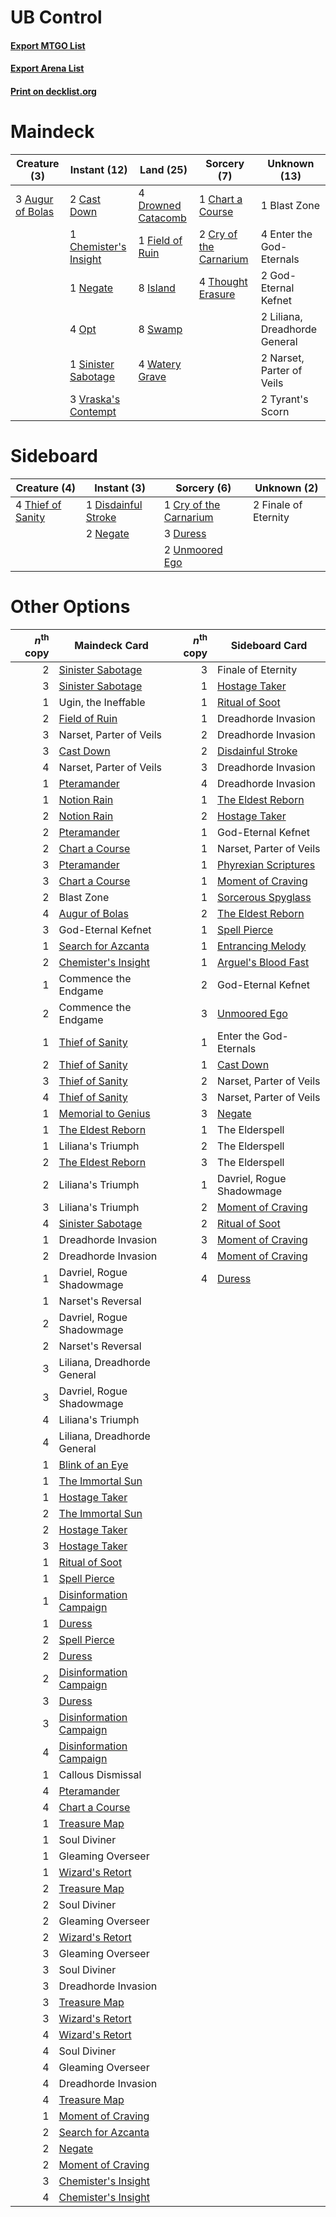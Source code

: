 # UB Control

#### [Export MTGO List](../collection/UB%20Control/UB%20Control.txt)
#### [Export Arena List](../collection/UB%20Control/UB%20Control_arena.txt)
#### [Print on decklist.org](http://decklist.org/?deckmain=3%09Augur%20of%20Bolas%0A1%09Blast%20Zone%0A2%09Cast%20Down%0A1%09Chart%20a%20Course%0A1%09Chemister's%20Insight%0A2%09Cry%20of%20the%20Carnarium%0A4%09Drowned%20Catacomb%0A4%09Enter%20the%20God-Eternals%0A1%09Field%20of%20Ruin%0A2%09God-Eternal%20Kefnet%0A8%09Island%0A2%09Liliana,%20Dreadhorde%20General%0A2%09Narset,%20Parter%20of%20Veils%0A1%09Negate%0A4%09Opt%0A1%09Sinister%20Sabotage%0A8%09Swamp%0A4%09Thought%20Erasure%0A2%09Tyrant's%20Scorn%0A3%09Vraska's%20Contempt%0A4%09Watery%20Grave&deckside=1%09Cry%20of%20the%20Carnarium%0A1%09Disdainful%20Stroke%0A3%09Duress%0A2%09Finale%20of%20Eternity%0A2%09Negate%0A4%09Thief%20of%20Sanity%0A2%09Unmoored%20Ego)
# Maindeck

|                                       Creature (3)                                        |                                          Instant (12)                                          |                                          Land (25)                                          |                                           Sorcery (7)                                           |        Unknown (13)         |
|-------------------------------------------------------------------------------------------|------------------------------------------------------------------------------------------------|---------------------------------------------------------------------------------------------|-------------------------------------------------------------------------------------------------|-----------------------------|
|3 [Augur of Bolas](http://gatherer.wizards.com/Pages/Card/Details.aspx?multiverseid=376251)|2 [Cast Down](http://gatherer.wizards.com/Pages/Card/Details.aspx?multiverseid=442969)          |4 [Drowned Catacomb](http://gatherer.wizards.com/Pages/Card/Details.aspx?multiverseid=430633)|1 [Chart a Course](http://gatherer.wizards.com/Pages/Card/Details.aspx?multiverseid=435200)      |1 Blast Zone                 |
|                                                                                           |1 [Chemister's Insight](http://gatherer.wizards.com/Pages/Card/Details.aspx?multiverseid=452782)|1 [Field of Ruin](http://gatherer.wizards.com/Pages/Card/Details.aspx?multiverseid=435415)   |2 [Cry of the Carnarium](http://gatherer.wizards.com/Pages/Card/Details.aspx?multiverseid=457214)|4 Enter the God-Eternals     |
|                                                                                           |1 [Negate](http://gatherer.wizards.com/Pages/Card/Details.aspx?multiverseid=423707)             |8 [Island](http://gatherer.wizards.com/Pages/Card/Details.aspx?multiverseid=439857)          |4 [Thought Erasure](http://gatherer.wizards.com/Pages/Card/Details.aspx?multiverseid=452956)     |2 God-Eternal Kefnet         |
|                                                                                           |4 [Opt](http://gatherer.wizards.com/Pages/Card/Details.aspx?multiverseid=442948)                |8 [Swamp](http://gatherer.wizards.com/Pages/Card/Details.aspx?multiverseid=439858)           |                                                                                                 |2 Liliana, Dreadhorde General|
|                                                                                           |1 [Sinister Sabotage](http://gatherer.wizards.com/Pages/Card/Details.aspx?multiverseid=452804)  |4 [Watery Grave](http://gatherer.wizards.com/Pages/Card/Details.aspx?multiverseid=405114)    |                                                                                                 |2 Narset, Parter of Veils    |
|                                                                                           |3 [Vraska's Contempt](http://gatherer.wizards.com/Pages/Card/Details.aspx?multiverseid=435283)  |                                                                                             |                                                                                                 |2 Tyrant's Scorn             |


# Sideboard

|                                        Creature (4)                                        |                                         Instant (3)                                          |                                           Sorcery (6)                                           |    Unknown (2)     |
|--------------------------------------------------------------------------------------------|----------------------------------------------------------------------------------------------|-------------------------------------------------------------------------------------------------|--------------------|
|4 [Thief of Sanity](http://gatherer.wizards.com/Pages/Card/Details.aspx?multiverseid=452955)|1 [Disdainful Stroke](http://gatherer.wizards.com/Pages/Card/Details.aspx?multiverseid=420705)|1 [Cry of the Carnarium](http://gatherer.wizards.com/Pages/Card/Details.aspx?multiverseid=457214)|2 Finale of Eternity|
|                                                                                            |2 [Negate](http://gatherer.wizards.com/Pages/Card/Details.aspx?multiverseid=423707)           |3 [Duress](http://gatherer.wizards.com/Pages/Card/Details.aspx?multiverseid=14557)               |                    |
|                                                                                            |                                                                                              |2 [Unmoored Ego](http://gatherer.wizards.com/Pages/Card/Details.aspx?multiverseid=452962)        |                    |


# Other Options

|*n*<sup>th</sup> copy|                                          Maindeck Card                                           |*n*<sup>th</sup> copy|                                        Sideboard Card                                         |
|--------------------:|--------------------------------------------------------------------------------------------------|--------------------:|-----------------------------------------------------------------------------------------------|
|                    2|[Sinister Sabotage](http://gatherer.wizards.com/Pages/Card/Details.aspx?multiverseid=452804)      |                    3|Finale of Eternity                                                                             |
|                    3|[Sinister Sabotage](http://gatherer.wizards.com/Pages/Card/Details.aspx?multiverseid=452804)      |                    1|[Hostage Taker](http://gatherer.wizards.com/Pages/Card/Details.aspx?multiverseid=435379)       |
|                    1|Ugin, the Ineffable                                                                               |                    1|[Ritual of Soot](http://gatherer.wizards.com/Pages/Card/Details.aspx?multiverseid=452834)      |
|                    2|[Field of Ruin](http://gatherer.wizards.com/Pages/Card/Details.aspx?multiverseid=435415)          |                    1|Dreadhorde Invasion                                                                            |
|                    3|Narset, Parter of Veils                                                                           |                    2|Dreadhorde Invasion                                                                            |
|                    3|[Cast Down](http://gatherer.wizards.com/Pages/Card/Details.aspx?multiverseid=442969)              |                    2|[Disdainful Stroke](http://gatherer.wizards.com/Pages/Card/Details.aspx?multiverseid=420705)   |
|                    4|Narset, Parter of Veils                                                                           |                    3|Dreadhorde Invasion                                                                            |
|                    1|[Pteramander](http://gatherer.wizards.com/Pages/Card/Details.aspx?multiverseid=457191)            |                    4|Dreadhorde Invasion                                                                            |
|                    1|[Notion Rain](http://gatherer.wizards.com/Pages/Card/Details.aspx?multiverseid=452943)            |                    1|[The Eldest Reborn](http://gatherer.wizards.com/Pages/Card/Details.aspx?multiverseid=442978)   |
|                    2|[Notion Rain](http://gatherer.wizards.com/Pages/Card/Details.aspx?multiverseid=452943)            |                    2|[Hostage Taker](http://gatherer.wizards.com/Pages/Card/Details.aspx?multiverseid=435379)       |
|                    2|[Pteramander](http://gatherer.wizards.com/Pages/Card/Details.aspx?multiverseid=457191)            |                    1|God-Eternal Kefnet                                                                             |
|                    2|[Chart a Course](http://gatherer.wizards.com/Pages/Card/Details.aspx?multiverseid=435200)         |                    1|Narset, Parter of Veils                                                                        |
|                    3|[Pteramander](http://gatherer.wizards.com/Pages/Card/Details.aspx?multiverseid=457191)            |                    1|[Phyrexian Scriptures](http://gatherer.wizards.com/Pages/Card/Details.aspx?multiverseid=442988)|
|                    3|[Chart a Course](http://gatherer.wizards.com/Pages/Card/Details.aspx?multiverseid=435200)         |                    1|[Moment of Craving](http://gatherer.wizards.com/Pages/Card/Details.aspx?multiverseid=439736)   |
|                    2|Blast Zone                                                                                        |                    1|[Sorcerous Spyglass](http://gatherer.wizards.com/Pages/Card/Details.aspx?multiverseid=435407)  |
|                    4|[Augur of Bolas](http://gatherer.wizards.com/Pages/Card/Details.aspx?multiverseid=376251)         |                    2|[The Eldest Reborn](http://gatherer.wizards.com/Pages/Card/Details.aspx?multiverseid=442978)   |
|                    3|God-Eternal Kefnet                                                                                |                    1|[Spell Pierce](http://gatherer.wizards.com/Pages/Card/Details.aspx?multiverseid=425876)        |
|                    1|[Search for Azcanta](http://gatherer.wizards.com/Pages/Card/Details.aspx?multiverseid=435226)     |                    1|[Entrancing Melody](http://gatherer.wizards.com/Pages/Card/Details.aspx?multiverseid=435207)   |
|                    2|[Chemister's Insight](http://gatherer.wizards.com/Pages/Card/Details.aspx?multiverseid=452782)    |                    1|[Arguel's Blood Fast](http://gatherer.wizards.com/Pages/Card/Details.aspx?multiverseid=439316) |
|                    1|Commence the Endgame                                                                              |                    2|God-Eternal Kefnet                                                                             |
|                    2|Commence the Endgame                                                                              |                    3|[Unmoored Ego](http://gatherer.wizards.com/Pages/Card/Details.aspx?multiverseid=452962)        |
|                    1|[Thief of Sanity](http://gatherer.wizards.com/Pages/Card/Details.aspx?multiverseid=452955)        |                    1|Enter the God-Eternals                                                                         |
|                    2|[Thief of Sanity](http://gatherer.wizards.com/Pages/Card/Details.aspx?multiverseid=452955)        |                    1|[Cast Down](http://gatherer.wizards.com/Pages/Card/Details.aspx?multiverseid=442969)           |
|                    3|[Thief of Sanity](http://gatherer.wizards.com/Pages/Card/Details.aspx?multiverseid=452955)        |                    2|Narset, Parter of Veils                                                                        |
|                    4|[Thief of Sanity](http://gatherer.wizards.com/Pages/Card/Details.aspx?multiverseid=452955)        |                    3|Narset, Parter of Veils                                                                        |
|                    1|[Memorial to Genius](http://gatherer.wizards.com/Pages/Card/Details.aspx?multiverseid=443131)     |                    3|[Negate](http://gatherer.wizards.com/Pages/Card/Details.aspx?multiverseid=423707)              |
|                    1|[The Eldest Reborn](http://gatherer.wizards.com/Pages/Card/Details.aspx?multiverseid=442978)      |                    1|The Elderspell                                                                                 |
|                    1|Liliana's Triumph                                                                                 |                    2|The Elderspell                                                                                 |
|                    2|[The Eldest Reborn](http://gatherer.wizards.com/Pages/Card/Details.aspx?multiverseid=442978)      |                    3|The Elderspell                                                                                 |
|                    2|Liliana's Triumph                                                                                 |                    1|Davriel, Rogue Shadowmage                                                                      |
|                    3|Liliana's Triumph                                                                                 |                    2|[Moment of Craving](http://gatherer.wizards.com/Pages/Card/Details.aspx?multiverseid=439736)   |
|                    4|[Sinister Sabotage](http://gatherer.wizards.com/Pages/Card/Details.aspx?multiverseid=452804)      |                    2|[Ritual of Soot](http://gatherer.wizards.com/Pages/Card/Details.aspx?multiverseid=452834)      |
|                    1|Dreadhorde Invasion                                                                               |                    3|[Moment of Craving](http://gatherer.wizards.com/Pages/Card/Details.aspx?multiverseid=439736)   |
|                    2|Dreadhorde Invasion                                                                               |                    4|[Moment of Craving](http://gatherer.wizards.com/Pages/Card/Details.aspx?multiverseid=439736)   |
|                    1|Davriel, Rogue Shadowmage                                                                         |                    4|[Duress](http://gatherer.wizards.com/Pages/Card/Details.aspx?multiverseid=14557)               |
|                    1|Narset's Reversal                                                                                 |                     |                                                                                               |
|                    2|Davriel, Rogue Shadowmage                                                                         |                     |                                                                                               |
|                    2|Narset's Reversal                                                                                 |                     |                                                                                               |
|                    3|Liliana, Dreadhorde General                                                                       |                     |                                                                                               |
|                    3|Davriel, Rogue Shadowmage                                                                         |                     |                                                                                               |
|                    4|Liliana's Triumph                                                                                 |                     |                                                                                               |
|                    4|Liliana, Dreadhorde General                                                                       |                     |                                                                                               |
|                    1|[Blink of an Eye](http://gatherer.wizards.com/Pages/Card/Details.aspx?multiverseid=442934)        |                     |                                                                                               |
|                    1|[The Immortal Sun](http://gatherer.wizards.com/Pages/Card/Details.aspx?multiverseid=439844)       |                     |                                                                                               |
|                    1|[Hostage Taker](http://gatherer.wizards.com/Pages/Card/Details.aspx?multiverseid=435379)          |                     |                                                                                               |
|                    2|[The Immortal Sun](http://gatherer.wizards.com/Pages/Card/Details.aspx?multiverseid=439844)       |                     |                                                                                               |
|                    2|[Hostage Taker](http://gatherer.wizards.com/Pages/Card/Details.aspx?multiverseid=435379)          |                     |                                                                                               |
|                    3|[Hostage Taker](http://gatherer.wizards.com/Pages/Card/Details.aspx?multiverseid=435379)          |                     |                                                                                               |
|                    1|[Ritual of Soot](http://gatherer.wizards.com/Pages/Card/Details.aspx?multiverseid=452834)         |                     |                                                                                               |
|                    1|[Spell Pierce](http://gatherer.wizards.com/Pages/Card/Details.aspx?multiverseid=425876)           |                     |                                                                                               |
|                    1|[Disinformation Campaign](http://gatherer.wizards.com/Pages/Card/Details.aspx?multiverseid=452917)|                     |                                                                                               |
|                    1|[Duress](http://gatherer.wizards.com/Pages/Card/Details.aspx?multiverseid=14557)                  |                     |                                                                                               |
|                    2|[Spell Pierce](http://gatherer.wizards.com/Pages/Card/Details.aspx?multiverseid=425876)           |                     |                                                                                               |
|                    2|[Duress](http://gatherer.wizards.com/Pages/Card/Details.aspx?multiverseid=14557)                  |                     |                                                                                               |
|                    2|[Disinformation Campaign](http://gatherer.wizards.com/Pages/Card/Details.aspx?multiverseid=452917)|                     |                                                                                               |
|                    3|[Duress](http://gatherer.wizards.com/Pages/Card/Details.aspx?multiverseid=14557)                  |                     |                                                                                               |
|                    3|[Disinformation Campaign](http://gatherer.wizards.com/Pages/Card/Details.aspx?multiverseid=452917)|                     |                                                                                               |
|                    4|[Disinformation Campaign](http://gatherer.wizards.com/Pages/Card/Details.aspx?multiverseid=452917)|                     |                                                                                               |
|                    1|Callous Dismissal                                                                                 |                     |                                                                                               |
|                    4|[Pteramander](http://gatherer.wizards.com/Pages/Card/Details.aspx?multiverseid=457191)            |                     |                                                                                               |
|                    4|[Chart a Course](http://gatherer.wizards.com/Pages/Card/Details.aspx?multiverseid=435200)         |                     |                                                                                               |
|                    1|[Treasure Map](http://gatherer.wizards.com/Pages/Card/Details.aspx?multiverseid=435410)           |                     |                                                                                               |
|                    1|Soul Diviner                                                                                      |                     |                                                                                               |
|                    1|Gleaming Overseer                                                                                 |                     |                                                                                               |
|                    1|[Wizard's Retort](http://gatherer.wizards.com/Pages/Card/Details.aspx?multiverseid=442963)        |                     |                                                                                               |
|                    2|[Treasure Map](http://gatherer.wizards.com/Pages/Card/Details.aspx?multiverseid=435410)           |                     |                                                                                               |
|                    2|Soul Diviner                                                                                      |                     |                                                                                               |
|                    2|Gleaming Overseer                                                                                 |                     |                                                                                               |
|                    2|[Wizard's Retort](http://gatherer.wizards.com/Pages/Card/Details.aspx?multiverseid=442963)        |                     |                                                                                               |
|                    3|Gleaming Overseer                                                                                 |                     |                                                                                               |
|                    3|Soul Diviner                                                                                      |                     |                                                                                               |
|                    3|Dreadhorde Invasion                                                                               |                     |                                                                                               |
|                    3|[Treasure Map](http://gatherer.wizards.com/Pages/Card/Details.aspx?multiverseid=435410)           |                     |                                                                                               |
|                    3|[Wizard's Retort](http://gatherer.wizards.com/Pages/Card/Details.aspx?multiverseid=442963)        |                     |                                                                                               |
|                    4|[Wizard's Retort](http://gatherer.wizards.com/Pages/Card/Details.aspx?multiverseid=442963)        |                     |                                                                                               |
|                    4|Soul Diviner                                                                                      |                     |                                                                                               |
|                    4|Gleaming Overseer                                                                                 |                     |                                                                                               |
|                    4|Dreadhorde Invasion                                                                               |                     |                                                                                               |
|                    4|[Treasure Map](http://gatherer.wizards.com/Pages/Card/Details.aspx?multiverseid=435410)           |                     |                                                                                               |
|                    1|[Moment of Craving](http://gatherer.wizards.com/Pages/Card/Details.aspx?multiverseid=439736)      |                     |                                                                                               |
|                    2|[Search for Azcanta](http://gatherer.wizards.com/Pages/Card/Details.aspx?multiverseid=435226)     |                     |                                                                                               |
|                    2|[Negate](http://gatherer.wizards.com/Pages/Card/Details.aspx?multiverseid=423707)                 |                     |                                                                                               |
|                    2|[Moment of Craving](http://gatherer.wizards.com/Pages/Card/Details.aspx?multiverseid=439736)      |                     |                                                                                               |
|                    3|[Chemister's Insight](http://gatherer.wizards.com/Pages/Card/Details.aspx?multiverseid=452782)    |                     |                                                                                               |
|                    4|[Chemister's Insight](http://gatherer.wizards.com/Pages/Card/Details.aspx?multiverseid=452782)    |                     |                                                                                               |

